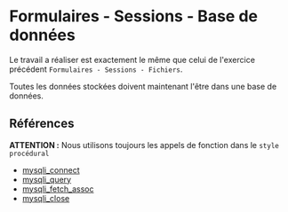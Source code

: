 # Formulaires - Sessions - Base de données

Le travail a réaliser est exactement le même que celui de l'exercice précédent `Formulaires - Sessions - Fichiers`.

Toutes les données stockées doivent maintenant l'être dans une base de données.

## Références

**ATTENTION :** Nous utilisons toujours les appels de fonction dans le `style procédural`

- [mysqli_connect](https://www.php.net/manual/fr/function.mysqli-connect.php)
- [mysqli_query](https://www.php.net/manual/fr/mysqli.query.php)
- [mysqli_fetch_assoc](https://www.php.net/manual/fr/mysqli-result.fetch-assoc.php)
- [mysqli_close](https://www.php.net/manual/fr/mysqli.close.php)